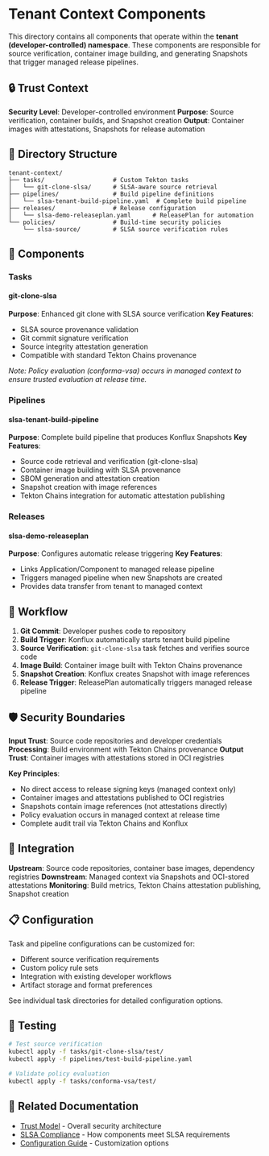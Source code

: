 # Tenant Context Components

This directory contains all components that operate within the **tenant (developer-controlled) namespace**. These components are responsible for source verification, container image building, and generating Snapshots that trigger managed release pipelines.

## 🔒 Trust Context

**Security Level**: Developer-controlled environment
**Purpose**: Source verification, container builds, and Snapshot creation
**Output**: Container images with attestations, Snapshots for release automation

## 📁 Directory Structure

```
tenant-context/
├── tasks/                   # Custom Tekton tasks
│   └── git-clone-slsa/      # SLSA-aware source retrieval
├── pipelines/               # Build pipeline definitions
│   └── slsa-tenant-build-pipeline.yaml  # Complete build pipeline
├── releases/                # Release configuration
│   └── slsa-demo-releaseplan.yaml      # ReleasePlan for automation
└── policies/                # Build-time security policies
    └── slsa-source/         # SLSA source verification rules
```

## 🔧 Components

### Tasks

#### git-clone-slsa
**Purpose**: Enhanced git clone with SLSA source verification
**Key Features**:
- SLSA source provenance validation
- Git commit signature verification
- Source integrity attestation generation
- Compatible with standard Tekton Chains provenance

*Note: Policy evaluation (conforma-vsa) occurs in managed context to ensure trusted evaluation at release time.*

### Pipelines

#### slsa-tenant-build-pipeline
**Purpose**: Complete build pipeline that produces Konflux Snapshots
**Key Features**:
- Source code retrieval and verification (git-clone-slsa)
- Container image building with SLSA provenance
- SBOM generation and attestation creation
- Snapshot creation with image references
- Tekton Chains integration for automatic attestation publishing

### Releases

#### slsa-demo-releaseplan
**Purpose**: Configures automatic release triggering
**Key Features**:
- Links Application/Component to managed release pipeline
- Triggers managed pipeline when new Snapshots are created
- Provides data transfer from tenant to managed context

## 🔄 Workflow

1. **Git Commit**: Developer pushes code to repository
2. **Build Trigger**: Konflux automatically starts tenant build pipeline  
3. **Source Verification**: `git-clone-slsa` task fetches and verifies source code
4. **Image Build**: Container image built with Tekton Chains provenance
5. **Snapshot Creation**: Konflux creates Snapshot with image references
6. **Release Trigger**: ReleasePlan automatically triggers managed release pipeline

## 🛡️ Security Boundaries

**Input Trust**: Source code repositories and developer credentials
**Processing**: Build environment with Tekton Chains provenance
**Output Trust**: Container images with attestations stored in OCI registries

**Key Principles**:
- No direct access to release signing keys (managed context only)
- Container images and attestations published to OCI registries
- Snapshots contain image references (not attestations directly)
- Policy evaluation occurs in managed context at release time
- Complete audit trail via Tekton Chains and Konflux

## 🔗 Integration

**Upstream**: Source code repositories, container base images, dependency registries
**Downstream**: Managed context via Snapshots and OCI-stored attestations
**Monitoring**: Build metrics, Tekton Chains attestation publishing, Snapshot creation

## 📋 Configuration

Task and pipeline configurations can be customized for:
- Different source verification requirements
- Custom policy rule sets
- Integration with existing developer workflows
- Artifact storage and format preferences

See individual task directories for detailed configuration options.

## 🧪 Testing

```bash
# Test source verification
kubectl apply -f tasks/git-clone-slsa/test/
kubectl apply -f pipelines/test-build-pipeline.yaml

# Validate policy evaluation
kubectl apply -f tasks/conforma-vsa/test/
```

## 📖 Related Documentation

- [Trust Model](../docs/trust-model.md) - Overall security architecture
- [SLSA Compliance](../docs/slsa-compliance.md) - How components meet SLSA requirements
- [Configuration Guide](../docs/configuration.md) - Customization options